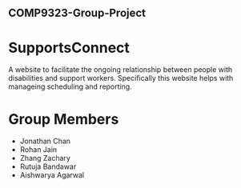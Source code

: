 ## COMP9323-Group-Project

# SupportsConnect
A website to facilitate the ongoing relationship between people with disabilities and support workers.
Specifically this website helps with manageing scheduling and reporting.

# Group Members 
- Jonathan Chan
- Rohan Jain
- Zhang Zachary
- Rutuja Bandawar 
- Aishwarya Agarwal
